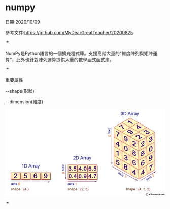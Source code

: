 # numpy


日期:2020/10/09

參考文件:https://github.com/MyDearGreatTeacher/20200825

'''

NumPy是Python語言的一個擴充程式庫。支援高階大量的"維度陣列與矩陣運算"，此外也針對陣列運算提供大量的數學函式函式庫。

'''

重要屬性

--shape(形狀)

--dimension(維度)


![image](https://github.com/jon890613/numpy/blob/main/numpy%20img/numpy-1d2d3d-array.png)

'''
